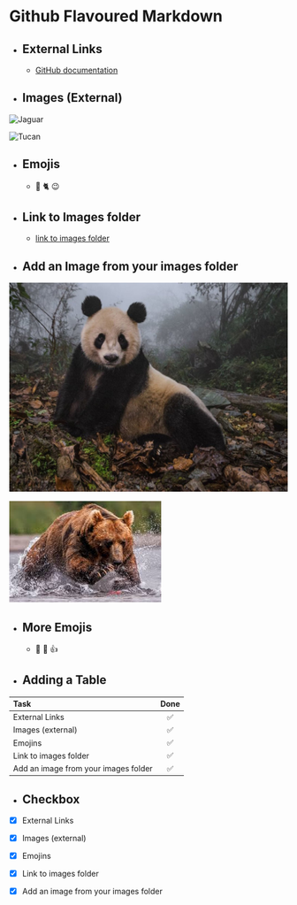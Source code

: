 # Github Flavoured Markdown

- ## External Links

  - [GitHub documentation](https://help.github.com/en)

- ## Images (External)

![Jaguar](https://images.unsplash.com/photo-1569691105751-88df003de7a4?ixid=MXwxMjA3fDB8MHxwaG90by1wYWdlfHx8fGVufDB8fHw%3D&ixlib=rb-1.2.1&auto=format&fit=crop&w=1567&q=80)

![Tucan](https://i.pinimg.com/originals/80/bf/55/80bf55d21ba14f7701c067a2108bb53d.jpg)

- ## Emojis

  - 🐼 🐈 😉

- ## Link to Images folder

  - [link to images folder](https://github.com/habidbesp/Authoring/tree/main/Images)

- ## Add an Image from your images folder

![Panda](Images/National-Geographic-13.jpg)

![Oso](Images/oso.jpeg)

- ## More Emojis

  - 🐼 🐻 👍

- ## Adding a Table

| Task                                 | Done |
| :----------------------------------- | :--: |
| External Links                       |  ✅  |
| Images (external)                    |  ✅  |
| Emojins                              |  ✅  |
| Link to images folder                |  ✅  |
| Add an image from your images folder |  ✅  |

- ## Checkbox

- [x] External Links 
- [x] Images (external) 
- [x] Emojins
- [x] Link to images folder
- [x] Add an image from your images folder

